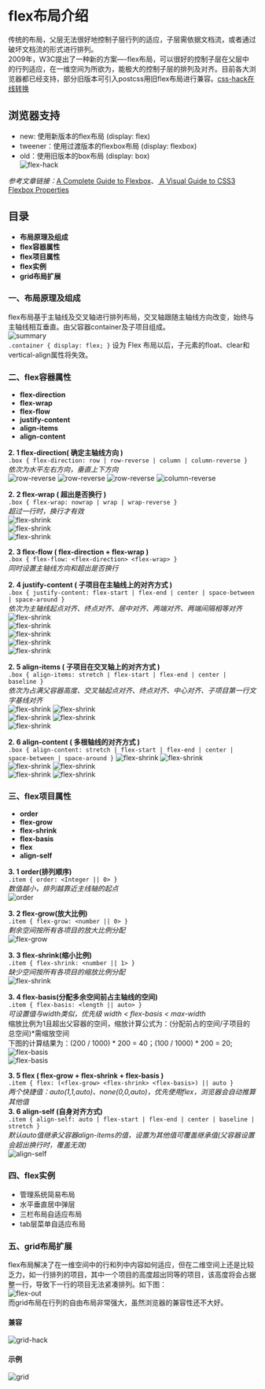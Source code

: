 # flex布局介绍
传统的布局，父层无法很好地控制子层行列的适应，子层需依据文档流，或者通过破坏文档流的形式进行排列。<br>
2009年，W3C提出了一种新的方案—-flex布局，可以很好的控制子层在父层中的行列适应，在一维空间为所欲为，能极大的控制子层的排列及对齐。目前各大浏览器都已经支持，部分旧版本可引入postcss用旧flex布局进行兼容。[css-hack在线转换](http://cssnext.io/playground/)<br>
## 浏览器支持
* new: 使用新版本的flex布局 (display: flex)
* tweener：使用过渡版本的flexbox布局 (display: flexbox)
* old：使用旧版本的box布局 (display: box)<br>
![flex-hack](https://pawellin.github.io/css-layout/img/flex-hack.png)<br>

*参考文章链接：*[A Complete Guide to Flexbox](https://css-tricks.com/snippets/css/a-guide-to-flexbox/)、[ A Visual Guide to CSS3 Flexbox Properties](https://scotch.io/tutorials/a-visual-guide-to-css3-flexbox-properties)
## 目录
* **布局原理及组成**
* **flex容器属性**
* **flex项目属性**
* **flex实例**
* **grid布局扩展**

### 一、布局原理及组成

flex布局基于主轴线及交叉轴进行排列布局，交叉轴跟随主轴线方向改变，始终与主轴线相互垂直。由父容器container及子项目组成。<br>
![summary](https://pawellin.github.io/css-layout/img/summary.svg)<br>
``
.container {
    display: flex;
}
``
设为 Flex 布局以后，子元素的float、clear和vertical-align属性将失效。

### 二、flex容器属性
* **flex-direction**
* **flex-wrap**
* **flex-flow**
* **justify-content**
* **align-items**
* **align-content**

**2. 1 flex-direction( 确定主轴线方向 )**<br>
``
.box { flex-direction: row | row-reverse | column | column-reverse }
``<br>*依次为水平左右方向，垂直上下方向*<br>
![row-reverse](https://pawellin.github.io/css-layout/img/row.png)
![row-reverse](https://pawellin.github.io/css-layout/img/row-reverse.png)
![row-reverse](https://pawellin.github.io/css-layout/img/column.png)
![column-reverse](https://pawellin.github.io/css-layout/img/column-reverse.png)<br>

**2. 2 flex-wrap ( 超出是否换行 )**<br>
``
.box { flex-wrap: nowrap | wrap | wrap-reverse }
``<br>*超过一行时，换行才有效*<br>
![flex-shrink](https://pawellin.github.io/css-layout/img/nowrap.png)<br>
![flex-shrink](https://pawellin.github.io/css-layout/img/wrap.png)<br>
![flex-shrink](https://pawellin.github.io/css-layout/img/wrap-reverse.png)<br>

**2. 3 flex-flow ( flex-direction + flex-wrap )**<br>
``
.box { flex-flow: <flex-direction> <flex-wrap> }
``<br>*同时设置主轴线方向和超出是否换行*<br>

**2. 4 justify-content   ( 子项目在主轴线上的对齐方式 )**<br>
``
.box { justify-content: flex-start | flex-end | center | space-between | space-around }
``<br>*依次为主轴线起点对齐、终点对齐、居中对齐、两端对齐、两端间隔相等对齐*<br>
![flex-shrink](https://pawellin.github.io/css-layout/img/flex-start.png)<br>
![flex-shrink](https://pawellin.github.io/css-layout/img/flex-end.png)<br>
![flex-shrink](https://pawellin.github.io/css-layout/img/center.png)<br>
![flex-shrink](https://pawellin.github.io/css-layout/img/space-between.png)<br>
![flex-shrink](https://pawellin.github.io/css-layout/img/space-around.png)<br>

**2. 5 align-items   ( 子项目在交叉轴上的对齐方式 )**<br>
``
.box { align-items: stretch | flex-start | flex-end | center | baseline }
``<br>*依次为占满父容器高度、交叉轴起点对齐、终点对齐、中心对齐、子项目第一行文字基线对齐*<br>
![flex-shrink](https://pawellin.github.io/css-layout/img/1stretch.png)
![flex-shrink](https://pawellin.github.io/css-layout/img/1flex-start.png)<br>
![flex-shrink](https://pawellin.github.io/css-layout/img/1flex-end.png)
![flex-shrink](https://pawellin.github.io/css-layout/img/1center.png)<br>
![flex-shrink](https://pawellin.github.io/css-layout/img/1baseline.png)<br>

**2. 6 align-content ( 多根轴线的对齐方式 )**<br>
``
.box { align-content: stretch | flex-start | flex-end | center | space-between | space-around }
``
![flex-shrink](https://pawellin.github.io/css-layout/img/stretch.png)
![flex-shrink](https://pawellin.github.io/css-layout/img/sflex-start.png)<br>
![flex-shrink](https://pawellin.github.io/css-layout/img/sflex-end.png)
![flex-shrink](https://pawellin.github.io/css-layout/img/scenter.png)<br>
![flex-shrink](https://pawellin.github.io/css-layout/img/sspace-between.png)
![flex-shrink](https://pawellin.github.io/css-layout/img/sspace-around.png)<br>

### 三、flex项目属性
* **order**
* **flex-grow**
* **flex-shrink**
* **flex-basis**
* **flex**
* **align-self**

**3. 1 order(排列顺序)**<br>
`
.item { order: <Integer || 0> }
`<br>*数值越小，排列越靠近主线轴的起点*<br>
![order](https://pawellin.github.io/css-layout/img/order.png)<br>

**3. 2 flex-grow(放大比例)**<br>
`
.item { flex-grow: <number || 0> }
`<br>*剩余空间按所有各项目的放大比例分配*<br>
![flex-grow](https://pawellin.github.io/css-layout/img/flex-grow.png)<br>

**3. 3 flex-shrink(缩小比例)**<br>
`
.item { flex-shrink: <number || 1> }
`<br>*缺少空间按所有各项目的缩放比例分配*<br>
![flex-shrink](https://pawellin.github.io/css-layout/img/flex-shrink.png)<br>

**3. 4 flex-basis(分配多余空间前占主轴线的空间)**<br>
`
.item { flex-basis: <length || auto> }
`<br>*可设置值与width类似，优先级 width < flex-basis < max-width*<br>
缩放比例为1且超出父容器的空间，缩放计算公式为：(分配前占的空间/子项目的总空间)*需缩放空间<br>
下图的计算结果为：(200 / 1000) * 200 = 40；(100 / 1000) * 200 = 20;
![flex-basis](https://pawellin.github.io/css-layout/img/flex-basis1.png)<br>
![flex-basis](https://pawellin.github.io/css-layout/img/flex-basis2.png)<br>

**3. 5 flex ( flex-grow + flex-shrink + flex-basis )**<br>
`
.item { flex: (<flex-grow> <flex-shrink> <flex-basis>) || auto }
`
<br>*两个快捷值：auto(1,1,auto)、none(0,0,auto)，优先使用flex，浏览器会自动推算其他值*<br>
**3. 6 align-self (自身对齐方式)**<br>
`
.item { align-self: auto | flex-start | flex-end | center | baseline | stretch }
`<br>*默认auto值继承父容器align-items的值，设置为其他值可覆盖继承值(父容器设置会超出换行时，覆盖无效)*<br>
![align-self](https://pawellin.github.io/css-layout/img/align-self.png)<br>

### 四、flex实例
* 管理系统简易布局
* 水平垂直居中弹层
* 三栏布局自适应布局
* tab层菜单自适应布局

### 五、grid布局扩展
flex布局解决了在一维空间中的行和列中内容如何适应，但在二维空间上还是比较乏力，如一行排列的项目，其中一个项目的高度超出同等的项目，该高度将会占据整一行，导致下一行的项目无法紧凑排列。如下图：<br>
![flex-out](https://pawellin.github.io/css-layout/img/flex-out.png)<br>
而grid布局在行列的自由布局非常强大，虽然浏览器的兼容性还不大好。
#### 兼容
![grid-hack](https://pawellin.github.io/css-layout/img/grid-hack.png)<br>
#### 示例
![grid](https://pawellin.github.io/css-layout/img/grid-end.png)<br>



